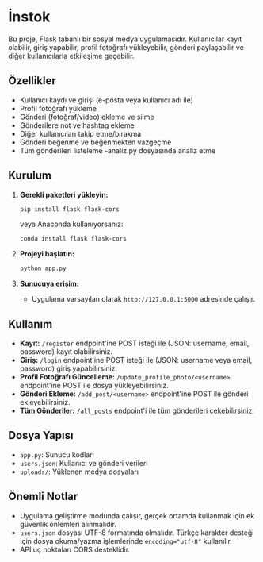 # İnstok

Bu proje, Flask tabanlı bir sosyal medya uygulamasıdır. Kullanıcılar kayıt olabilir, giriş yapabilir, profil fotoğrafı yükleyebilir, gönderi paylaşabilir ve diğer kullanıcılarla etkileşime geçebilir.

## Özellikler

- Kullanıcı kaydı ve girişi (e-posta veya kullanıcı adı ile)
- Profil fotoğrafı yükleme
- Gönderi (fotoğraf/video) ekleme ve silme
- Gönderilere not ve hashtag ekleme
- Diğer kullanıcıları takip etme/bırakma
- Gönderi beğenme ve beğenmekten vazgeçme
- Tüm gönderileri listeleme
-analiz.py dosyasında analiz etme
## Kurulum

1. **Gerekli paketleri yükleyin:**

   ```bash
   pip install flask flask-cors
   ```

   veya Anaconda kullanıyorsanız:

   ```bash
   conda install flask flask-cors
   ```

2. **Projeyi başlatın:**

   ```bash
   python app.py
   ```

3. **Sunucuya erişim:**
   - Uygulama varsayılan olarak `http://127.0.0.1:5000` adresinde çalışır.

## Kullanım

- **Kayıt:** `/register` endpoint'ine POST isteği ile (JSON: username, email, password) kayıt olabilirsiniz.
- **Giriş:** `/login` endpoint'ine POST isteği ile (JSON: username veya email, password) giriş yapabilirsiniz.
- **Profil Fotoğrafı Güncelleme:** `/update_profile_photo/<username>` endpoint'ine POST ile dosya yükleyebilirsiniz.
- **Gönderi Ekleme:** `/add_post/<username>` endpoint'ine POST ile gönderi ekleyebilirsiniz.
- **Tüm Gönderiler:** `/all_posts` endpoint'i ile tüm gönderileri çekebilirsiniz.

## Dosya Yapısı

- `app.py`: Sunucu kodları
- `users.json`: Kullanıcı ve gönderi verileri
- `uploads/`: Yüklenen medya dosyaları

## Önemli Notlar

- Uygulama geliştirme modunda çalışır, gerçek ortamda kullanmak için ek güvenlik önlemleri alınmalıdır.
- `users.json` dosyası UTF-8 formatında olmalıdır. Türkçe karakter desteği için dosya okuma/yazma işlemlerinde `encoding="utf-8"` kullanılır.
- API uç noktaları CORS desteklidir.

